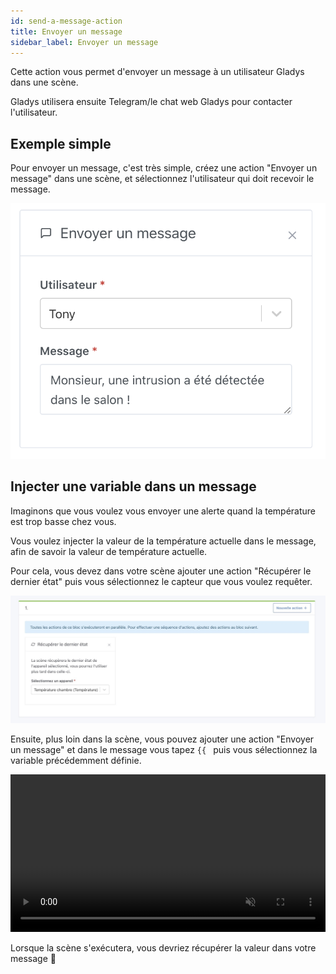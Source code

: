 ```yaml
---
id: send-a-message-action
title: Envoyer un message
sidebar_label: Envoyer un message
---
```


Cette action vous permet d'envoyer un message à un utilisateur Gladys dans une scène.

Gladys utilisera ensuite Telegram/le chat web Gladys pour contacter l'utilisateur.

## Exemple simple

Pour envoyer un message, c'est très simple, créez une action "Envoyer un message" dans une scène, et sélectionnez l'utilisateur qui doit recevoir le message.

![Envoyer un message](../../../../../static/img/docs/fr/scenes/send-a-message-action/send-a-message.png)

## Injecter une variable dans un message

Imaginons que vous voulez vous envoyer une alerte quand la température est trop basse chez vous.

Vous voulez injecter la valeur de la température actuelle dans le message, afin de savoir la valeur de température actuelle.

Pour cela, vous devez dans votre scène ajouter une action "Récupérer le dernier état" puis vous sélectionnez le capteur que vous voulez requêter.

![Récupérer valeur capteur](../../../../../static/img/docs/fr/scenes/send-a-message-action/get-device-value.jpg)

Ensuite, plus loin dans la scène, vous pouvez ajouter une action "Envoyer un message" et dans le message vous tapez `{{ ` puis vous sélectionnez la variable précédemment définie.

<div class="videoContainer">
<video  width="100%" controls autoplay loop muted>
<source src="/fr/img/docs/fr/scenes/send-a-message-action/inject-variable-demo.mp4" type="video/mp4" />
  Your browser does not support the video tag.
</video>
</div>

Lorsque la scène s'exécutera, vous devriez récupérer la valeur dans votre message 🥳
